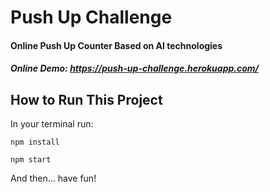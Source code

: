# Push Up Challenge

#### Online Push Up Counter Based on AI technologies
##### Online Demo: https://push-up-challenge.herokuapp.com/

## How to Run This Project
In your terminal run:

`npm install`

`npm start`

And then... have fun!
